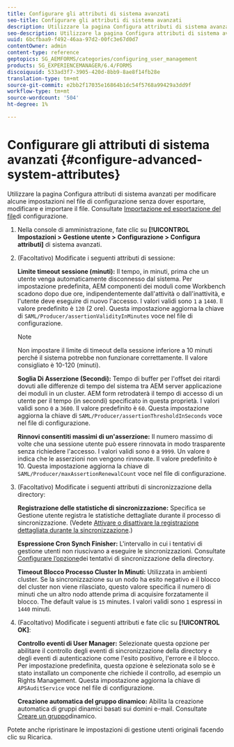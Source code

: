```yaml
---
title: Configurare gli attributi di sistema avanzati
seo-title: Configurare gli attributi di sistema avanzati
description: Utilizzare la pagina Configura attributi di sistema avanzati per modificare alcune impostazioni nel file di configurazione senza dover esportare, modificare e importare il file.
seo-description: Utilizzare la pagina Configura attributi di sistema avanzati per modificare alcune impostazioni nel file di configurazione senza dover esportare, modificare e importare il file.
uuid: 6bcfbaa9-f492-46aa-97d2-00fc3e67d0d7
contentOwner: admin
content-type: reference
geptopics: SG_AEMFORMS/categories/configuring_user_management
products: SG_EXPERIENCEMANAGER/6.4/FORMS
discoiquuid: 533ad3f7-3905-420d-8bb9-8ae8f14fb28e
translation-type: tm+mt
source-git-commit: e2bb2f17035e16864b1dc54f5768a99429a3dd9f
workflow-type: tm+mt
source-wordcount: '504'
ht-degree: 1%

---
```



# Configurare gli attributi di sistema avanzati {#configure-advanced-system-attributes}

Utilizzare la pagina Configura attributi di sistema avanzati per modificare alcune impostazioni nel file di configurazione senza dover esportare, modificare e importare il file. Consultate [Importazione ed esportazione del file](/help/forms/using/admin-help/importing-exporting-configuration-file.md#importing-and-exporting-the-configuration-file)di configurazione.

1. Nella console di amministrazione, fate clic su **[!UICONTROL Impostazioni > Gestione utente > Configurazione > Configura attributi]** di sistema avanzati.
1. (Facoltativo) Modificate i seguenti attributi di sessione:

   **Limite timeout sessione (minuti):** Il tempo, in minuti, prima che un utente venga automaticamente disconnesso dal sistema. Per impostazione predefinita, AEM componenti dei moduli come Workbench scadono dopo due ore, indipendentemente dall&#39;attività o dall&#39;inattività, e l&#39;utente deve eseguire di nuovo l&#39;accesso. I valori validi sono `1` a `1440`. Il valore predefinito è `120` (2 ore). Questa impostazione aggiorna la chiave di `SAML/Producer/assertionValidityInMinutes` voce nel file di configurazione.

   >[!NOTE]
   >
   >Non impostare il limite di timeout della sessione inferiore a 10 minuti perché il sistema potrebbe non funzionare correttamente. Il valore consigliato è 10-120 (minuti).

   **Soglia Di Asserzione (Secondi):** Tempo di buffer per l&#39;offset dei ritardi dovuti alle differenze di tempo del sistema tra AEM server applicazione dei moduli in un cluster. AEM form retrodaterà il tempo di accesso di un utente per il tempo (in secondi) specificato in questa proprietà. I valori validi sono `0` a `3600`. Il valore predefinito è `60`. Questa impostazione aggiorna la chiave di `SAML/Producer/assertionThresholdInSeconds` voce nel file di configurazione.

   **Rinnovi consentiti massimi di un&#39;asserzione:** Il numero massimo di volte che una sessione utente può essere rinnovata in modo trasparente senza richiedere l&#39;accesso. I valori validi sono `0` a `9999`. Un valore `0` indica che le asserzioni non vengono rinnovate. Il valore predefinito è 10. Questa impostazione aggiorna la chiave di `SAML/Producer/maxAssertionRenewalCount` voce nel file di configurazione.

1. (Facoltativo) Modificate i seguenti attributi di sincronizzazione della directory:

   **Registrazione delle statistiche di sincronizzazione:** Specifica se Gestione utente registra le statistiche dettagliate durante il processo di sincronizzazione. (Vedete [Attivare o disattivare la registrazione dettagliata durante la sincronizzazione](/help/forms/using/admin-help/synchronizing-directories.md#enable-or-disable-detailed-logging-during-synchronization).)

   **Espressione Cron Synch Finisher:** L&#39;intervallo in cui i tentativi di gestione utenti non riuscivano a eseguire le sincronizzazioni. Consultate [Configurare l’opzione](/help/forms/using/admin-help/synchronizing-directories.md#configure-the-directory-synchronization-retry-option)dei tentativi di sincronizzazione della directory.

   **Timeout Blocco Processo Cluster In Minuti:** Utilizzata in ambienti cluster. Se la sincronizzazione su un nodo ha esito negativo e il blocco del cluster non viene rilasciato, questo valore specifica il numero di minuti che un altro nodo attende prima di acquisire forzatamente il blocco. The default value is `15` minutes. I valori validi sono `1` espressi in `1440` minuti.

1. (Facoltativo) Modificate i seguenti attributi e fate clic su **[!UICONTROL OK]**:

   **Controllo eventi di User Manager:** Selezionate questa opzione per abilitare il controllo degli eventi di sincronizzazione della directory e degli eventi di autenticazione come l&#39;esito positivo, l&#39;errore e il blocco. Per impostazione predefinita, questa opzione è selezionata solo se è stato installato un componente che richiede il controllo, ad esempio un Rights Management. Questa impostazione aggiorna la chiave di `APSAuditService` voce nel file di configurazione.

   **Creazione automatica del gruppo dinamico:** Abilita la creazione automatica di gruppi dinamici basati sui domini e-mail. Consultate [Creare un gruppo](/help/forms/using/admin-help/creating-configuring-groups.md#create-a-dynamic-group)dinamico.

Potete anche ripristinare le impostazioni di gestione utenti originali facendo clic su Ricarica.
